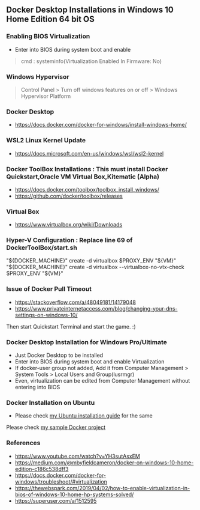 ## Docker Desktop Installations in Windows 10 Home Edition 64 bit OS

### Enabling BIOS Virtualization
* Enter into BIOS during system boot and enable
> cmd : systeminfo(Virtualization Enabled In Firmware: No)

### Windows Hypervisor
> Control Panel > Turn off windows features on or off > Windows Hypervisor Platform	

### Docker Desktop
* https://docs.docker.com/docker-for-windows/install-windows-home/
				   
### WSL2 Linux Kernel Update
* https://docs.microsoft.com/en-us/windows/wsl/wsl2-kernel

### Docker ToolBox Installations : This must install Docker Quickstart,Oracle VM Virtual Box,Kitematic (Alpha)
* https://docs.docker.com/toolbox/toolbox_install_windows/
* https://github.com/docker/toolbox/releases

### Virtual Box
* https://www.virtualbox.org/wiki/Downloads

### Hyper-V Configuration : Replace line 69 of DockerToolBox/start.sh
"${DOCKER_MACHINE}" create -d virtualbox $PROXY_ENV "${VM}"
"${DOCKER_MACHINE}" create -d virtualbox --virtualbox-no-vtx-check $PROXY_ENV "${VM}"

### Issue of Docker Pull Timeout
* https://stackoverflow.com/a/48049181/14179048
* https://www.privateinternetaccess.com/blog/changing-your-dns-settings-on-windows-10/

Then start Quickstart Terminal and start the game. :)

### Docker Desktop Installation for Windows Pro/Ultimate
* Just Docker Desktop to be installed
* Enter into BIOS during system boot and enable Virtualization 
* If docker-user group not added, Add it from Computer Management > System Tools > Local Users and Group(lusrmgr)
* Even, virtualization can be edited from Computer Management without entering into BIOS

### Docker Installation on Ubuntu
* Please check [my Ubuntu installation guide](https://github.com/anupama-sinha/anupama-notes/blob/master/ubuntu_first_time_installations.md) for the same

Please check [my sample Docker project](https://github.com/anupama-sinha/spring-mysql-docker-application)

### References
* https://www.youtube.com/watch?v=YH3sutAsxEM
* https://medium.com/@mbyfieldcameron/docker-on-windows-10-home-edition-c186c538dff3
* https://docs.docker.com/docker-for-windows/troubleshoot/#virtualization
* https://thewebspark.com/2019/04/02/how-to-enable-virtualization-in-bios-of-windows-10-home-hp-systems-solved/
* https://superuser.com/a/1512595

